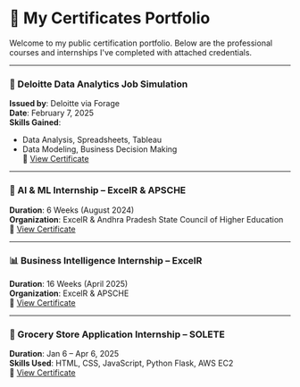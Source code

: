 # 📜 My Certificates Portfolio

Welcome to my public certification portfolio. Below are the professional courses and internships I've completed with attached credentials.

---

### 🧠 Deloitte Data Analytics Job Simulation
**Issued by**: Deloitte via Forage  
**Date**: February 7, 2025  
**Skills Gained**:
- Data Analysis, Spreadsheets, Tableau
- Data Modeling, Business Decision Making  
📄 [View Certificate](./deloitte_certificate.png)

---

### 🤖 AI & ML Internship – ExcelR & APSCHE  
**Duration**: 6 Weeks (August 2024)  
**Organization**: ExcelR & Andhra Pradesh State Council of Higher Education  
📄 [View Certificate](./excelr_ai_ml.pdf)

---

### 📊 Business Intelligence Internship – ExcelR  
**Duration**: 16 Weeks (April 2025)  
**Organization**: ExcelR & APSCHE  
📄 [View Certificate](./excelr_bi.pdf)

---

### 🛒 Grocery Store Application Internship – SOLETE  
**Duration**: Jan 6 – Apr 6, 2025  
**Skills Used**: HTML, CSS, JavaScript, Python Flask, AWS EC2  
📄 [View Certificate](./solete_internship.jpeg)

